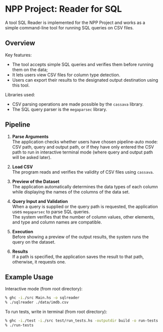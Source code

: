 # NPP Project: Reader for SQL

A tool SQL Reader is implemented for the NPP Project and works as a simple command-line tool for running SQL queries on CSV files.

## Overview

Key features: 
- The tool accepts simple SQL queries and verifies them before running them on the data; 
- It lets users view CSV files for column type detection.  
- Users can export their results to the designated output destination using this tool.

 Libraries used: 
 - CSV parsing operations are made possible by the `cassava` library.  
 - The SQL query parser is the `megaparsec` library.

## Pipeline

1. **Parse Arguments**  
The application checks whether users have chosen pipeline-auto mode: CSV path, query and output path, or if they have only entered the CSV path to run in interactive terminal mode (where query and output path will be asked later).

2. **Load CSV**  
The program reads and verifies the validity of CSV files using `cassava`.

3. **Preview of the Dataset**  
The application automatically determines the data types of each column while displaying the names of the columns of the data set.

4. **Query Input and Validation**  
When a query is supplied or the query path is requested, the application uses `megaparsec` to parse SQL queries.  
The system verifies that the number of column values, other elements, and type and column names are compatible.

5. **Execution**  
Before showing a preview of the output results, the system runs the query on the dataset.

6. **Results**  
If a path is specified, the application saves the result to that path, otherwise, it requests one.

## Example Usage

Interactive mode (from root directory):
```bash
% ghc -i./src Main.hs -o sqlreader
% ./sqlreader ./data/imdb.csv
```

To run tests, write in terminal (from root directory):
```bash
% ghc -i./test -i./src test/run_tests.hs -outputdir build -o run-tests
% ./run-tests
```
